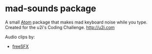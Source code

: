# mad-sounds package

A small [Atom](https://atom.io) package that makes mad keyboard noise while you type. Created for the u2i's Coding Challenge. http://u2i.com

Audio clips by:
* [freeSFX](http://www.freesfx.co.uk)
